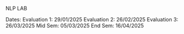 NLP LAB

Dates:
Evaluation 1: 29/01/2025
Evaluation 2: 26/02/2025
Evaluation 3: 26/03/2025
Mid Sem: 05/03/2025
End Sem: 16/04/2025
